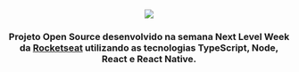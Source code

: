 <h1 align=center>
<img src="https://user-images.githubusercontent.com/38081852/83580830-6f63e200-a513-11ea-9a27-0a109ec1e4d0.png" />
</h1>

<div align="center">

</div>

<h3 align="center">
Projeto Open Source desenvolvido na semana Next Level Week da <a href="https://rocketseat.com.br/">Rocketseat</a> utilizando as tecnologias TypeScript, Node, React e React Native.
</h3>

